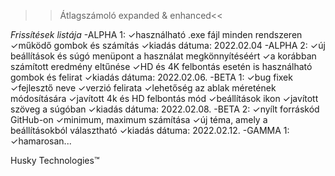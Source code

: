 >>Átlagszámoló expanded & enhanced<<

*Frissítések listája*
-ALPHA 1: 
	✓használható .exe fájl minden rendszeren
	✓működő gombok és számítás
	✓kiadás dátuma: 2022.02.04
-ALPHA 2: 
	✓új beállítások és súgó menüpont a használat megkönnyítéséért
	✓a korábban számított eredmény eltűnése
	✓HD és 4K felbontás esetén is használható gombok és felirat
	✓kiadás dátuma: 2022.02.06.
-BETA 1: 
	✓bug fixek
	✓fejlesztő neve
	✓verzió felirata
	✓lehetőség az ablak méretének módosítására
	✓javított 4k és HD felbontás mód
	✓beállítások ikon
	✓javított szöveg a súgóban
	✓kiadás dátuma: 2022.02.08.
-BETA 2:
	✓nyílt forráskód GitHub-on
	✓minimum, maximum számítása
	✓új téma, amely a beállításokból választható
	✓kiadás dátuma: 2022.02.12.
-GAMMA 1:
	✓hamarosan...


Husky Technologies™ 
